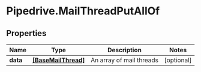 # Pipedrive.MailThreadPutAllOf

## Properties

Name | Type | Description | Notes
------------ | ------------- | ------------- | -------------
**data** | [**[BaseMailThread]**](BaseMailThread.md) | An array of mail threads | [optional] 


